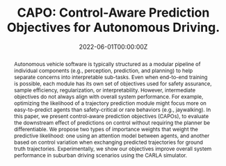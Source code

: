 ---
title: "CAPO: Control-Aware Prediction Objectives for Autonomous Driving."

# Authors
# If you created a profile for a user (e.g. the default `admin` user), write the username (folder name) here 
# and it will be replaced with their full name and linked to their profile.
authors:
- Rowan McAllister
- Blake Wulfe
- Jean Mercat 
- Logan Ellis
- Sergey Levine
- Adrien Gaidon

date: "2022-06-01T00:00:00Z"

# Schedule page publish date (NOT publication's date).
publishDate: "2022-06-01T00:00:00Z"

# Publication type.
# Legend: 0 = Uncategorized; 1 = Conference paper; 2 = Journal article;
# 3 = Preprint / Working Paper; 4 = Report; 5 = Book; 6 = Book section;
# 7 = Thesis; 8 = Patent
publication_types: ["1"]

# Publication name and optional abbreviated publication name.
publication: In *International Conference on Robotics and Automation.*
publication_short: In *ICRA*

abstract: Autonomous vehicle software is typically structured as a modular pipeline of individual components (e.g., perception, prediction, and planning) to help separate concerns into interpretable sub-tasks. Even when end-to-end training is possible, each module has its own set of objectives used for safety assurance, sample efficiency, regularization, or interpretability. However, intermediate objectives do not always align with overall system performance. For example, optimizing the likelihood of a trajectory prediction module might focus more on easy-to-predict agents than safety-critical or rare behaviors (e.g., jaywalking). In this paper, we present control-aware prediction objectives (CAPOs), to evaluate the downstream effect of predictions on control without requiring the planner be differentiable. We propose two types of importance weights that weight the predictive likelihood&#58; one using an attention model between agents, and another based on control variation when exchanging predicted trajectories for ground truth trajectories. Experimentally, we show our objectives improve overall system performance in suburban driving scenarios using the CARLA simulator.

tags: []

# Display this page in the Featured widget?
featured: true

# Custom links (uncomment lines below)
# links:
# - name: Custom Link
#   url: http://example.org

# url_pdf: ''
# url_code: ''
# url_dataset: ''
# url_poster: ''
# url_project: ''
# url_slides: ''
# url_source: ''
# url_video: ''
url_pdf: 'https://arxiv.org/pdf/2210.01368.pdf'
url_code: 'https://github.com/TRI-ML/RAP'
url_video: 'https://youtu.be/56LzTZfwY2Q?t=44'


# Featured image
# To use, add an image named `featured.jpg/png` to your page's folder. 
image:
  caption: 'Consider an autonomous vehicle planning to drive ahead along the arrow. In this example, the biker has 95% chance to turn right and 5% chance to cross the road. Should 95% of the samples from a trajectory forecasting model point towards turning right? How to estimate the risk for the autonomous vehicle? How to capture the dangerous events?'
  focal_point: ""
  preview_only: false



# Associated Projects (optional).
#   Associate this publication with one or more of your projects.
#   Simply enter your project's folder or file name without extension.
#   E.g. `internal-project` references `content/project/internal-project/index.md`.
#   Otherwise, set `projects: []`.
# projects:
# - example

# Slides (optional).
#   Associate this publication with Markdown slides.
#   Simply enter your slide deck's filename without extension.
#   E.g. `slides: "example"` references `content/slides/example/index.md`.
#   Otherwise, set `slides: ""`.
slides: ""
---